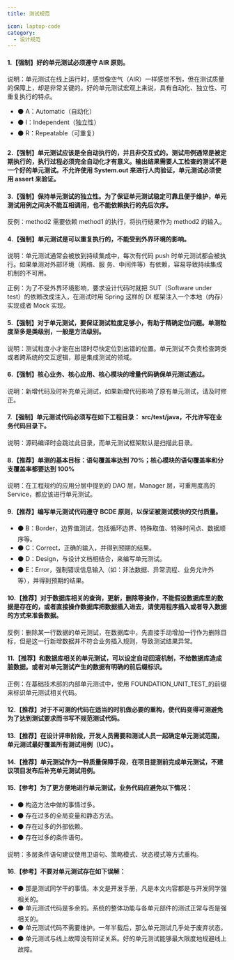 ```yaml
---
title: 测试规范

icon: laptop-code
category:
  - 设计规范
---
```


#### 1.【强制】好的单元测试必须遵守 AIR 原则。
说明：单元测试在线上运行时，感觉像空气（AIR）一样感觉不到，但在测试质量的保障上，却是非常关键的。好的单元测试宏观上来说，具有自动化、独立性、可重复执行的特点。

* ⚫ A：Automatic（自动化） 
* ⚫ I：Independent（独立性） 
* ⚫ R：Repeatable（可重复）
#### 2.【强制】单元测试应该是全自动执行的，并且非交互式的。测试用例通常是被定期执行的，执行过程必须完全自动化才有意义。输出结果需要人工检查的测试不是一个好的单元测试。不允许使用 System.out 来进行人肉验证，单元测试必须使用 assert 来验证。
#### 3.【强制】保持单元测试的独立性。为了保证单元测试稳定可靠且便于维护，单元测试用例之间决不能互相调用，也不能依赖执行的先后次序。
反例：method2 需要依赖 method1 的执行，将执行结果作为 method2 的输入。
#### 4.【强制】单元测试是可以重复执行的，不能受到外界环境的影响。
说明：单元测试通常会被放到持续集成中，每次有代码 push 时单元测试都会被执行。如果单测对外部环境（网络、服 务、中间件等）有依赖，容易导致持续集成机制的不可用。

正例：为了不受外界环境影响，要求设计代码时就把 SUT（Software under test）的依赖改成注入，在测试时用 Spring 这样的 DI 框架注入一个本地（内存）实现或者 Mock 实现。
#### 5.【强制】对于单元测试，要保证测试粒度足够小，有助于精确定位问题。单测粒度至多是类级别，一般是方法级别。
说明：测试粒度小才能在出错时尽快定位到出错的位置。单元测试不负责检查跨类或者跨系统的交互逻辑，那是集成测试的领域。
#### 6.【强制】核心业务、核心应用、核心模块的增量代码确保单元测试通过。
说明：新增代码及时补充单元测试，如果新增代码影响了原有单元测试，请及时修正。
#### 7.【强制】单元测试代码必须写在如下工程目录： src/test/java，不允许写在业务代码目录下。
说明：源码编译时会跳过此目录，而单元测试框架默认是扫描此目录。
#### 8.【推荐】单测的基本目标：语句覆盖率达到 70%；核心模块的语句覆盖率和分支覆盖率都要达到 100%
说明：在工程规约的应用分层中提到的 DAO 层，Manager 层，可重用度高的 Service，都应该进行单元测试。
#### 9.【推荐】编写单元测试代码遵守 BCDE 原则，以保证被测试模块的交付质量。 

* ⚫ B：Border，边界值测试，包括循环边界、特殊取值、特殊时间点、数据顺序等。 
* ⚫ C：Correct，正确的输入，并得到预期的结果。 
* ⚫ D：Design，与设计文档相结合，来编写单元测试。 
* ⚫ E：Error，强制错误信息输入（如：非法数据、异常流程、业务允许外等），并得到预期的结果。

#### 10.【推荐】对于数据库相关的查询，更新，删除等操作，不能假设数据库里的数据是存在的，或者直接操作数据库把数据插入进去，请使用程序插入或者导入数据的方式来准备数据。

反例：删除某一行数据的单元测试，在数据库中，先直接手动增加一行作为删除目标，但是这一行新增数据并不符合业务插入规则，导致测试结果异常。

#### 11.【推荐】和数据库相关的单元测试，可以设定自动回滚机制，不给数据库造成脏数据。或者对单元测试产生的数据有明确的前后缀标识。
正例：在基础技术部的内部单元测试中，使用 FOUNDATION_UNIT_TEST_的前缀来标识单元测试相关代码。

#### 12.【推荐】对于不可测的代码在适当的时机做必要的重构，使代码变得可测避免为了达到测试要求而书写不规范测试代码。
#### 13.【推荐】在设计评审阶段，开发人员需要和测试人员一起确定单元测试范围，单元测试最好覆盖所有测试用例（UC）。
#### 14.【推荐】单元测试作为一种质量保障手段，在项目提测前完成单元测试，不建议项目发布后补充单元测试用例。
#### 15.【参考】为了更方便地进行单元测试，业务代码应避免以下情况： 

* ⚫ 构造方法中做的事情过多。
* ⚫ 存在过多的全局变量和静态方法。 
* ⚫ 存在过多的外部依赖。 
* ⚫ 存在过多的条件语句。

说明：多层条件语句建议使用卫语句、策略模式、状态模式等方式重构。
#### 16.【参考】不要对单元测试存在如下误解： 
* ⚫ 那是测试同学干的事情。本文是开发手册，凡是本文内容都是与开发同学强相关的。 
* ⚫ 单元测试代码是多余的。系统的整体功能与各单元部件的测试正常与否是强相关的。 
* ⚫ 单元测试代码不需要维护。一年半载后，那么单元测试几乎处于废弃状态。 
* ⚫ 单元测试与线上故障没有辩证关系。好的单元测试能够最大限度地规避线上故障。
